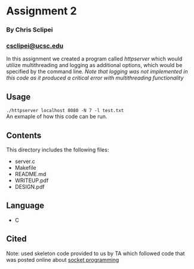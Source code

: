 # Assignment 2	
### By Chris Sclipei
### csclipei@ucsc.edu

In this assignment we created a program called *httpserver* which would utilize multithreading and logging as additional options, which would be specified by the command line. *Note that logging was not implemented in this code as it produced a critical error with multithreading functionality*

## Usage
`./httpserver localhost 8080 -N 7 -l test.txt`<br/>
An exmaple of how this code can be run.

## Contents
This directory includes the following files:
* server.c
* Makefile
* README.md
* WRITEUP.pdf
* DESIGN.pdf

## Language
* C

## Cited
Note: used skeleton code provided to us by TA which followed code that was posted online about [socket programming](https://www.geeksforgeeks.org/socket-programming-cc/)
